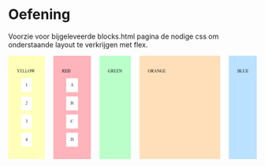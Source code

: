 # Oefening
Voorzie voor bijgeleveerde blocks.html pagina de nodige css om onderstaande layout te verkrijgen met flex.

![](images/layout.png)